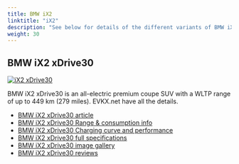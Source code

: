 ```yaml
---
title: BMW iX2
linktitle: "iX2"
description: "See below for details of the different variants of BMW iX2"
weight: 30
---
```

## BMW iX2 xDrive30

<a href="/models/bmw/ix2/ix2_xdrive30/"><img src="https://media.evkx.net/multimedia/models/bmw/ix2/ix2_xdrive30/main_1_st.jpg" class="img-fluid" alt="iX2 xDrive30" ></a>

BMW iX2 xDrive30 is an all-electric premium coupe SUV with a WLTP range of up to 449 km (279 miles). EVKX.net have all the details. 

- [BMW iX2 xDrive30 article](/models/bmw/ix2/ix2_xdrive30/)
- [BMW iX2 xDrive30 Range & consumption info](/models/bmw/ix2/ix2_xdrive30/rangeandconsumption)
- [BMW iX2 xDrive30 Charging curve and performance](/models/bmw/ix2/ix2_xdrive30/chargingcurve)
- [BMW iX2 xDrive30 full specifications](/models/bmw/ix2/ix2_xdrive30/specifications)
- [BMW iX2 xDrive30 image gallery](/models/bmw/ix2/ix2_xdrive30/gallery)
- [BMW iX2 xDrive30 reviews](/models/bmw/ix2/ix2_xdrive30/reviews)

